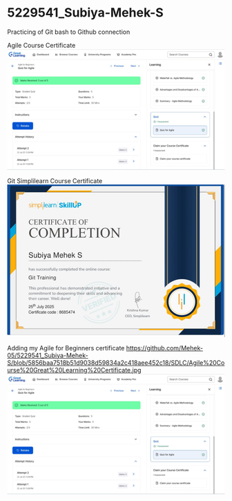 # 5229541_Subiya-Mehek-S
Practicing of Git bash to Github connection

Agile Course Certificate 
![image alt](https://github.com/Mehek-05/5229541_Subiya-Mehek-S/blob/d790763d3031736a7e81e1b366dda66f19416867/SDLC/Agile%20Course%20Great%20Learning%20Certificate.jpg)

Git Simplilearn Course Certificate 
![image alt](https://github.com/Mehek-05/5229541_Subiya-Mehek-S/blob/2935bf207ded36db0a874a83ac122c7098c52048/SDLC/Git%20Simplilearn%20course%20certificate.jpg)

Adding my Agile for Beginners certificate 
https://github.com/Mehek-05/5229541_Subiya-Mehek-S/blob/5856baa7518b51d9038d59834a2c418aee452c18/SDLC/Agile%20Course%20Great%20Learning%20Certificate.jpg
![image alt](https://github.com/Mehek-05/5229541_Subiya-Mehek-S/blob/5856baa7518b51d9038d59834a2c418aee452c18/SDLC/Agile%20Course%20Great%20Learning%20Certificate.jpg)

